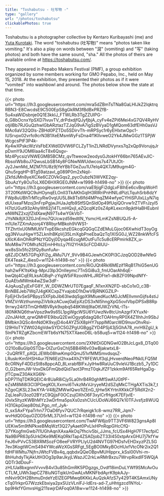 ```yaml
---
title: "Toshabutsu - 吐写物 -"
type: "gallery"
url: "/photos/toshabutsu"
clickablePhotos: true
---
```


Toshabutsu is a photographer collective by Kentaro Kuribayashi (me) and [Yuta Kurotaki](https://mo-fu.org/). The word "toshabutsu (吐写物)" means "photos taken like vomiting." It's also a play on words between "瀉" (vomiting) and "写" (taking photos) and both have the same sound, "sha." All the photos of theirs are available online at https://toshabutsu.com/.

They appeared in Pepabo Makers Festival (PMF), a group exhibition organized by some members working for GMO Pepabo, Inc., held on May 15, 2018. At the exhibition, they presented their photos as if it were "vomited" into washbowl and around. The photos below show the state at that time.

<div class="grid">
{{< photo url="https://lh3.googleusercontent.com/mra5dZBmTsTNa8GaLHIJkZ2lqktrqRBN3-E8CwcdsE9C500EpS8gGkRM3fBdBxPRZfB-5u4xaWiDsbnje0Q1E3kkIJ_FTWLRb3TgZZUlPG-6_G8bOcnxYpSXD7IvuvTV_drPdxdjfQJyfjbjA_cyFv4eZPi6Mei4xG7QV4RyHVotjilBb7RJGuQzhwlGbARztazTZJqG9vA7igSzBVyaD1gMQom63dfEHh0asVJMAc6aV32Q0ls-ZBHd0PZTDo5SDirvTh-mRPSyc1r6yEHlxtwOpc1-IUSrvpx02vrfo9crN3B1XeEMsmWyFsDna4f1KlIvweO2Yk4JMwGGz1TSPjWWcgcsPtF3P4k-Ky4wXPskcWzVsFbEXWd0DVW6FCLZyT1inZLNRdDVynxs7q2xQp9VorujqJrpDxmY9JOM6Iaa4cT8x6Qsgv-Mz4PycsizVNWEGMB5BCMz_qvTtweow2eodysGJtokHY66bn765AEvJIC-RbsoIWb8oJ7QwusLbSB14y8FGNwNWUdwcos7s47UtJOt-Jy2JwnMd_MZM7t1U8z9jYeYBbTGeZuu1U7eIq4QX7JM9ugm4G-Qhu5rgqHP-BTg59atzavl_g089P0m2xNqil-jZkfdJMn8yeXCXe6CZOVkGqs2_pycOubzN3WVKE2qy-SbuAzYy8OuToLX6D6HXRGE0JNM=w1998-h1498-no" >}}
{{< photo url="https://lh3.googleusercontent.com/vaE9jigFi2dgLvF8lhEe6cvBnpWoH13T20fKdWQC9uHOynqELOnII3TkAKhGqlH3RIRriPnHNILdPizLTquhSrb8dzYFWp8uUBhTrM1cyRw0vqUU5L8k8Ts6Ifd4MPnqZM4wfyeCYHiSPJlxLLyN7iqdUUxeaFMzoj3nFrpPgjwJHJaJqfb9StfSQnSldOp49fUqiQOrvw1rZTVFrJzyI5H7IzUGut93zAhyWt62j14TLmHQxjI_eZQcqlKz0sZ4pKLexcn9pjktHaBHEubnIeNWNZ2xzjfZldXawjN97Ts4wYGkVbT-JYsNlk8jX3ZGJnEmo7QUcwzd59edtlN_YsmcHLmKZsNBUQJ5-A-m1Ule7ZXmAzonj4Y8RbyrMBkoh9VWS1-TFZhrtIxU0MMUtlVTvpE6kcshzEGkcqGQGqCZdEMuLGjoc06XwhidT3oyOgqg3NVuuHgwY5ZLknlhBKpVj35LmXgbPneEbaQzTq1XISG0J_WZ28nkWfcFSsXlcK4inOhRdPNzYQDyj0Dyqa4EcugMOutFuTc5u8cERPmirk8ZX_u-MoM8w7YOMhzN2EmHHtcLy7fiI2YHAScFCD4lUU-wx8sSIx5fo2SfQy8unfuAv-q8ZJDCM57GPqXFi2g_4Mu7UY_9Vv9B4GJewhCK0PI3CJzqQOD28wNfeGEK4TeakZ_4ies0=w1124-h1498-no" >}}
{{< photo url="https://lh3.googleusercontent.com/RiOJQt4RkI6MEzif1RqB17hiG5enUGhah2wFK1tsKkg-MprJ3lp3OnIIeymc7TnSGi8u3_fmUOarAh6qE-bwQbj4CqERLksAGBqP-zYqjW5iFRzooWHLJRDFte1-dkBZF09NpdNfY-GuAEtxMWmk4wZSw3dF-4JqAuqZyjExFG8Y_W_DDWZMrUT07EgaqF_N1xnXN2FD-sbCo1xO_c3B-BnNBEJeb7Wq7J4gKKCxpZYvajobD1hDwVBjRNKGZlLP-FpEjH3vSeSPBpyz5XFpbJib63lwdqSgpX9MluedKucMGJcMEllvmnGijfs4stiJVMZVrWzthunmpZiVbIkzACuwj0aEpXzDS3xNI5hngXpG5ovIVbpDPSxB8Rp9rrwy24if3TmQHMBVRyk9xpbq548KWdj9laOtfJWZrVNL-ITs-l80NKNQ6thwVpsz9w9s65L1pgWgcWSU6YUwzNv8tcUnAzgrFXYuxN-J2nJAHdt_qrwQMHFE9ibuQ2EwiOgyq6dagQ8cTOAHmyRP0X4Z1lhhJn9SbJBMbkn3QSc4mNdOK9xyjD4o4AYZ5iX8pHY7spplM0arcWD9nuvOhvRsi-l29HIoTYZWt024gVdwSYDC5GZPgUGBggZYD4PSj43j5GhA78_mrH9ZgU_k5lnPkTRZgKZbcmEWTb6sYN75XTXaeoD6L-b58uq5=w1124-h1498-no" >}}
{{< photo url="https://lh3.googleusercontent.com/2XNtDiGDNGwlO2BtJcLgx8_DTq00O210oBuGlp0STDa-OIZurGsChIj5BB4R6v03wBjakwtxL8--2uQRfRT_pXQLJEWb08hwKmp0QmJ51vfMMSmvdsqsZ-LRuskrKm5HSH4ur7EN6Ezl2hxa4XhZYRFEWUf3qLjHvxerdNeoPNkILFQ5M8cORNyF4DDzSt8s8ppcAD_8LxrabfBlFxJyIHw8RaUuC9vleVJ1Bczb5_7y1DCO_G2bemJW-VoxDkGFmQbdQid7aot3PmzT0qkJfZF1zkkm9Af65ReHgaDg-jfTCpwZ30AkXG6N-bDP711qTDKRQEIC4r8UaR8iCjy5La0hrB4R0ghMfSwA1JGtPF-eZsM8Mi8l3CI3PGegKOLXxmvi6TvkzMxVJryyeM2dSZqMkCTHgAXTis3k7_thZgoCjKSL23wXYA-V48jZMWwlQwo1lZEnG_tjHw5KYrtnXKkkCF5RdX2n2-ZqLIeaPJ3oz02BYzC9QjjsF0OCzujOXhO6F3xylCrfHgoK7EFjvlE-i0vlx5ltyzKWBhMYz3wDrfma5psXs0zshCUcUDoWJ66Q7k10TFJvsfjz8WUQH31GkpGiep80tsLPgo_mf_JyA-D_sxSAxFYpaTrhn77OaD6fyv7QUC7rRqeigk1c8-wmz7RR_Jqm7-wvHdQ0GquOZOD5rML37Un1=w1124-h1498-no" >}}
{{< photo url="https://lh3.googleusercontent.com/TwAFW6jo9TT3VF6W823gnsAp8IUEKiw5m9tNPkxeBMqWzf3Q27yAaet0PvLlxHPnRqpGHcCfQ-37YKogfmGwb7l1UGhAqnXAxaAkOq7fhciv5bi_JJms_fcUSx4HgH7F17ecfpiCNa9BiPR63p5UrkDKe9MEKq0RkITap4ZSADjobZT33l450xtpArxGHU7j7kfYwFeJ6vPVvC53BXRMSozFO8eeFVRYPLIyU2d4NVTG97HDsfvEHDxyzPZL5G7ev3KogtWCmS494YWcaWzXGsSRFgt_5EgBO0MkyBOcHUxfVtcONr2ix2Q1fdHFWMtu7NjfrrJWtcFVBx4q_qqbdxQQeOBpvMUHlpprx_kSsI00Vhi-m-8hHuhdyTkjAkUtH3Og3p9arJkyjLWazJC2rkLwRMrBxzu7WrvpRixdIF5WQjAQDTr3dDouF-zHLfJa8bxgnnlVvvvB4vI3u85hGmRK5PDgzgs_Ovdf18imDuLYWf9SMcAvOuCTLM_UWh3apCZ78IuNGTqikUnGwALvMKNFbdAyrK9pkAJy-mNvir9OH2BhmuDrdeYzEIZEGPMwq6KKkLAuQzkAfzS7y429T4KSAmxUNycTq01rkprG7WzzkEbxiya2pxSUzVLnIFJ-ldErs-ad-7_uHhtgzcd1NYoL-bp9HkfYGmvsHgj211swjrDAFoq0A18w=w1124-h1498-no" >}}
</div>
